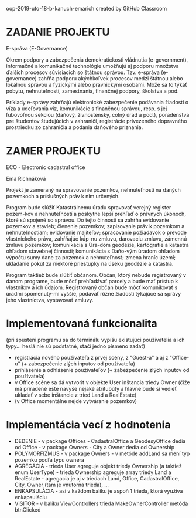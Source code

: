 oop-2019-uto-18-b-kanuch-emarich created by GitHub Classroom

# ZADANIE PROJEKTU 

E-správa (E-Governance)

Okrem podpory a zabezpečenia demokratickosti vládnutia (e-government), informačné a komunikačné technológie umožňujú aj podporu množstva ďalších procesov súvisiacich so štátnou správou. Tzv. e-správa (e-governance) zahŕňa podporu akýchkoľvek procesov medzi štátnou alebo lokálnou správou a fyzickými alebo právnickými osobami. Môže sa to týkať pobytu, nehnuteľností, zamestnania, finančnej podpory, školstva a pod.

Príklady e-správy zahŕňajú elektronické zabezpečenie podávania žiadosti o víza a udeľovania víz, komunikácie s finančnou správou, resp. s jej ľubovoľnou sekciou (daňový, živnostenský, colný úrad a pod.), poradenstva pre študentov študujúcich v zahraničí, registrácie privezeného dopravného prostriedku zo zahraničia a podania daňového priznania.


# ZAMER PROJEKTU

ECO - Electronic cadastral office

Ema Richnáková

Projekt je zameraný na spravovanie pozemkov, nehnuteľností na daných pozemkoch a príslušných práv k nim určených.

Program bude slúžiť Katastrálnemu úradu spravovať verejný register pozem\-kov a nehnuteľností a poskytne lepší prehľaď o právnych úkonoch, ktoré sú spojené so správou. Do tejto činnosti sa zahŕňa evidovanie pozemkov a stavieb; členenie pozemkov; zapisovanie práv k pozemkom a nehnuteľnostiam; evidovanie majiteľov; spracovanie požiadavok o prevode vlastníckeho práva, zahŕňajúc kúp\-nu zmluvu, darovaciu zmluvu, zámennú zmluvu pozemkov; komunikácia s Úra\-dom geodézie, kartografie a katastra ohľadom stavebnej činnosti; komunikácia s Daňo\-vým úradom ohľadom výpočtu sumy dane za pozemok a nehnuteľnosť; zmena hraníc území; ukladanie pokút za niektoré priestupky na úseku geodézie a katastra.

Program taktiež bude slúžiť občanom. Občan, ktorý nebude registrovaný v danom programe, bude môcť prehľadávať parcely a bude mať prístup k vlastníkov a ich údajom. Registrovaný občan bude môcť komunikovať s úradmi spomenutý\-mi vyššie, podávať rôzne žiadosti týkajúce sa správy jeho vlastníctva, vystavovať zmluvy.


# Implementovaná funkcionalita

(pri spusteni programu sa do terminálu vypíšu existujúci použivatelia a ich typy... heslá nie sú podstatné, stačí jedno písmeno zadať)
- registrácia nového použivateľa z prvej scény, z "Guest-a" a aj z "Office-u" (+ zabezpečenie zlých inputov od používateľa)
- prihlásenie a odhlásenie použivateľov (+ zabezpečenie zlých inputov od používateľa)
- v Office scéne sa dá vytvoriť v objekte User inštancia triedy Owner (čiže má priradené ešte navyše nejaké atritubúty a hlavne bude si vedieť ukladať v sebe inštancie z tried Land a RealEstate)
- (v Office momentálne nejde vytváranie pozemkov)


# Implementácia vecí z hodnotenia

- DEDENIE - v package Offices - CadastralOffice a GeodesyOffice dedia od Office
          - v package Owners - City a Owner dedia od Ownership
- POLYMORFIZMUS - v package Owners - v metóde addLand sa mení typ pozemku podľa typu ownera
- AGREGÁCIA - trieda User agreguje objekt triedy Ownership (a taktiež enum UserType)
            - trieda Ownership agreguje array triedy Land a RealEstate
            - agregacia je aj v triedach Land, Office, CadastralOffice, City, Owner (tam je vnutorna trieda), ... 
- ENKAPSULÁCIA - asi v každom balíku je aspoň 1 trieda, ktorá využíva enkapsuláciu
- VISITOR - v balíku ViewControllers trieda MakeOwnerController metóda btnClicked
